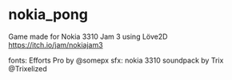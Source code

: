 # nokia_pong
Game made for Nokia 3310 Jam 3 using Löve2D
https://itch.io/jam/nokiajam3

fonts: Efforts Pro by @somepx
sfx: nokia 3310 soundpack by Trix @Trixelized
